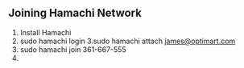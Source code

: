 ## Joining Hamachi Network 

1. Install Hamachi 
2. sudo hamachi login
3.sudo hamachi attach james@optimart.com
4. sudo hamachi join 361-667-555
2. 